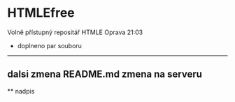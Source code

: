 # HTMLEfree
Volně přístupný repositář HTMLE
Oprava 21:03
- doplneno par souboru
-----------------------
dalsi zmena README.md zmena na serveru
--------------------------------------
** nadpis





